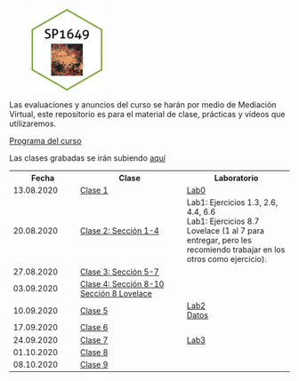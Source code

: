 <figure>
  <img src="baseplot.png" width="30%">
</figure>

Las evaluaciones y anuncios del curso se harán por medio de Mediación Virtual, este repositorio es para el material de clase, prácticas y vídeos que utilizaremos. 

[Programa del curso](https://malfaro2.github.io/SP1649-II20/SP1649-Espacial.pdf)

Las clases grabadas se irán subiendo [aquí](https://www.youtube.com/playlist?list=PLW5rGCVcTo7NFnek2ni4WhNqty9Iu2qRA) 

<table style="width:100%">
  <tr>
    <th width="10%"> Fecha </th>
    <th width="25%">  Clase </th>
    <th width="25%">  Laboratorio </th>
  </tr>
  <tr>
    <td width="10%"> 13.08.2020 </td>
    <td width="25%">  <a href="SP1649_c01_2020.html">Clase 1</a>  </td>
    <td width="25%">  <a href="SP1649_ejemplo">Lab0</a> </td>
  </tr>
  <tr>
    <td width="10%"> 20.08.2020 </td>
    <td width="25%">  <a href="https://keen-swartz-3146c4.netlify.app/intro.html">Clase 2: Sección 1-4</a>  </td>
    <td width="25%">  Lab1: Ejercicios 1.3, 2.6, 4.4, 6.6  <br>
                      Lab1: Ejercicios 8.7 Lovelace (1 al 7 para entregar, pero les recomiendo trabajar en los otros como ejercicio). </td>
  </tr>
  <tr>
    <td width="10%"> 27.08.2020 </td>
    <td width="25%">  <a href="https://keen-swartz-3146c4.netlify.app/geommanip.html">Clase 3: Sección 5-7</a>  </td>
    <td width="25%">   </td>
  </tr>
  <tr>
    <td width="10%"> 03.09.2020 </td>
    <td width="25%">  <a href="https://keen-swartz-3146c4.netlify.app/plotting.html">Clase 4: Sección 8-10</a> <br>
                      <a href="https://geocompr.robinlovelace.net/adv-map.html">Sección 8 Lovelace </a> </td>
    <td width="25%">    </td>
  </tr>
     <tr>
    <td width="10%"> 10.09.2020 </td>
    <td width="25%">  <a href="SP1649_c05_2020.html">Clase 5</a>  </td>
    <td width="25%">  <a href="https://malfaro2.github.io/SP1649-II20/SP1649_c05_2020.html#53">Lab2</a>  <br>
       <a href="london_street.csv">Datos</a> </td>                     
  </tr>
  <tr>
    <td width="10%"> 17.09.2020 </td>
    <td width="25%">  <a href="SP1649_c06_2020.html">Clase 6</a>  </td>
    <td width="25%">  </td>
  </tr>
  <tr>
    <td width="10%"> 24.09.2020 </td>
    <td width="25%">  <a href="SP1649_c07_2020.html">Clase 7</a>  </td>
    <td width="25%">  <a href="https://rspatial.org/raster/analysis/4-interpolation.html">Lab3</a> </td>
  </tr>
  <tr>
    <td width="10%"> 01.10.2020 </td>
    <td width="25%">  <a href="SP1649_c08_2020.html">Clase 8</a>  </td>
    <td width="25%">  </td>
  </tr>
  <tr>
    <td width="10%"> 08.10.2020 </td>
    <td width="25%">  <a href="SP1649_c09_2020.html">Clase 9  </a>  </td>
    <td width="25%">  </td>
  </tr>
</table>

